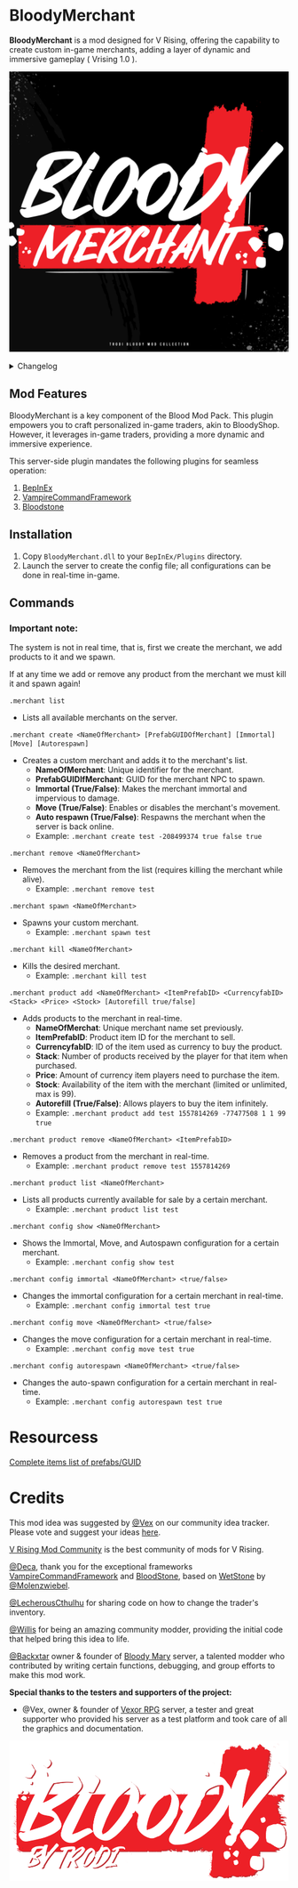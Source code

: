 # BloodyMerchant

**BloodyMerchant** is a mod designed for V Rising, offering the capability to create custom in-game merchants, adding a layer of dynamic and immersive gameplay ( Vrising 1.0 ).

![BloodyMerchant](https://github.com/oscarpedrero/BloodyMerchant/blob/master/Images/BloodyMerchant.png?raw=true)

<details>
<summary>Changelog</summary>

`1.0.3`
-

`1.0.0`
- Fix with Autorespawn
- Updated to a VRising 1.0 
- Added the functionality to show the icon on the merchant map

`0.2.0`
- Fix Autorefill
- Fixed a problem with products that did not work correctly

`0.1.0`
- Fix Autorefill by [@Backxtar](https://github.com/Backxtar)

`0.0.1`
- Initial public release of the mod
</details>

## Mod Features
BloodyMerchant is a key component of the Blood Mod Pack. This plugin empowers you to craft personalized in-game traders, akin to BloodyShop. However, it leverages in-game traders, providing a more dynamic and immersive experience.

This server-side plugin mandates the following plugins for seamless operation:

1. [BepInEx](https://github.com/BepInEx/BepInEx)
2. [VampireCommandFramework](https://github.com/decaprime/VampireCommandFramework)
3. [Bloodstone](https://github.com/decaprime/Bloodstone)

## Installation
1. Copy `BloodyMerchant.dll` to your `BepInEx/Plugins` directory.
2. Launch the server to create the config file; all configurations can be done in real-time in-game.

## Commands

### Important note:
The system is not in real time, that is, first we create the merchant, we add products to it and we spawn.

If at any time we add or remove any product from the merchant we must kill it and spawn again!

```ansi
.merchant list
```
- Lists all available merchants on the server.
```ansi
.merchant create <NameOfMerchant> [PrefabGUIDOfMerchant] [Immortal] [Move] [Autorespawn]
```
- Creates a custom merchant and adds it to the merchant's list.
  - **NameOfMerchant**: Unique identifier for the merchant.
  - **PrefabGUIDIfMerchant**: GUID for the merchant NPC to spawn.
  - **Immortal (True/False)**: Makes the merchant immortal and impervious to damage.
  - **Move (True/False)**: Enables or disables the merchant's movement.
  - **Auto respawn (True/False)**: Respawns the merchant when the server is back online.
  - Example: `.merchant create test -208499374 true false true`
```ansi
.merchant remove <NameOfMerchant>
```
- Removes the merchant from the list (requires killing the merchant while alive).
  - Example: `.merchant remove test`
```ansi
.merchant spawn <NameOfMerchant>
```
- Spawns your custom merchant.
  - Example: `.merchant spawn test`
```ansi
.merchant kill <NameOfMerchant>
```
- Kills the desired merchant.
  - Example: `.merchant kill test`
```ansi
.merchant product add <NameOfMerchant> <ItemPrefabID> <CurrencyfabID> <Stack> <Price> <Stock> [Autorefill true/false]
```
- Adds products to the merchant in real-time.
  - **NameOfMerchat**: Unique merchant name set previously.
  - **ItemPrefabID**: Product item ID for the merchant to sell.
  - **CurrencyfabID**: ID of the item used as currency to buy the product.
  - **Stack**: Number of products received by the player for that item when purchased.
  - **Price**: Amount of currency item players need to purchase the item.
  - **Stock**: Availability of the item with the merchant (limited or unlimited, max is 99).
  - **Autorefill (True/False)**: Allows players to buy the item infinitely.
  - Example: `.merchant product add test 1557814269 -77477508 1 1 99 true`
```ansi
.merchant product remove <NameOfMerchant> <ItemPrefabID>
```
- Removes a product from the merchant in real-time.
  - Example: `.merchant product remove test 1557814269`
```ansi
.merchant product list <NameOfMerchant>
```
- Lists all products currently available for sale by a certain merchant.
  - Example:  `.merchant product list test`
```ansi
.merchant config show <NameOfMerchant>
```
- Shows the Immortal, Move, and Autospawn configuration for a certain merchant.
  - Example: `.merchant config show test`
```ansi
.merchant config immortal <NameOfMerchant> <true/false>
```
- Changes the immortal configuration for a certain merchant in real-time.
  - Example: `.merchant config immortal test true`
```ansi
.merchant config move <NameOfMerchant> <true/false>
```
- Changes the move configuration for a certain merchant in real-time.
  - Example: `.merchant config move test true`
```ansi
.merchant config autorespawn <NameOfMerchant> <true/false>
```
- Changes the auto-spawn configuration for a certain merchant in real-time.
  - Example: `.merchant config autorespawn test true`

# Resourcess

[Complete items list of prefabs/GUID](https://discord.com/channels/978094827830915092/1117273637024714862/1117273642817044571)

# Credits

This mod idea was suggested by [@Vex](https://ideas.vrisingmods.com/posts/96/enhanced-traders) on our community idea tracker. Please vote and suggest your ideas [here](https://ideas.vrisingmods.com/).

[V Rising Mod Community](https://discord.gg/vrisingmods) is the best community of mods for V Rising.

[@Deca](https://github.com/decaprime), thank you for the exceptional frameworks [VampireCommandFramework](https://github.com/decaprime/VampireCommandFramework) and [BloodStone](https://github.com/decaprime/Bloodstone), based on [WetStone](https://github.com/molenzwiebel/Wetstone) by [@Molenzwiebel](https://github.com/molenzwiebel).

[@LecherousCthulhu](https://github.com/HasturDev) for sharing code on how to change the trader's inventory.

[@Willis](https://github.com/emelonakos) for being an amazing community modder, providing the initial code that helped bring this idea to life.

[@Backxtar](https://github.com/Backxtar) owner & founder of [Bloody Mary](https://discord.gg/sE2hqbxUU4) server, a talented modder who contributed by writing certain functions, debugging, and group efforts to make this mod work.

**Special thanks to the testers and supporters of the project:**

- @Vex, owner & founder of [Vexor RPG](https://discord.gg/JpVsKVvKNR) server, a tester and great supporter who provided his server as a test platform and took care of all the graphics and documentation.

![Bloody](https://github.com/oscarpedrero/BloodyMerchant/blob/master/Images/Bloody.png?raw=true)
